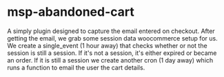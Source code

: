 # msp-abandoned-cart
A simply plugin designed to capture the email entered on checkout. After getting the email, we grab some session data woocommerce
setup for us. We create a single_event (1 hour away) that checks whether or not the session is still a session. If it's not a
session, it's either expired or became an order. If it is still a session we create another cron (1 day away) which runs a function
to email the user the cart details.

